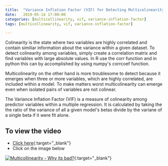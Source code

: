 ```yaml
---
title:  "Variance Inflation Factor (VIF) for Detecting Multicolinearity in Python"
date:   2019-05-14 17:00:00
categories: [multicollinearity, vif, variance-inflation-factor]
tags: [multicollinearity, vif, variance-inflation-factor]

---
```


Colinearity is the state where two variables are highly correlated and contain similiar information about the variance within a given dataset. To detect colinearity among variables, simply create a correlation matrix and find variables with large absolute values. In R use the corr function and in python this can by accomplished by using numpy's corrcoef function.

Multicolinearity on the other hand is more troublesome to detect because it emerges when three or more variables, which are highly correlated, are included within a model. To make matters worst multicolinearity can emerge even when isolated pairs of variables are not colinear.

The Variance Inflation Factor (VIF) is a measure of colinearity among predictor variables within a multiple regression. It is calculated by taking the the ratio of the variance of all a given model's betas divide by the variane of a single beta if it were fit alone.

## To view the video
* [Click here](https://youtu.be/qmt7ZZoiDwc){:target="_blank"}
* Click on the image below

[![Multicollinearity - Why its bad?](http://img.youtube.com/vi/qmt7ZZoiDwc/0.jpg)](http://www.youtube.com/watch?v=qmt7ZZoiDwc){:target="_blank"}